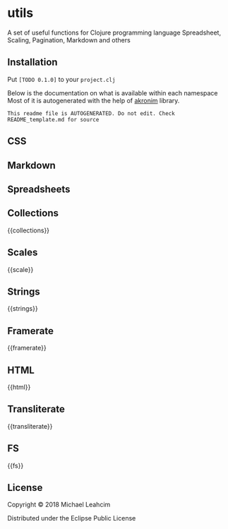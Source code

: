 # utils

A set of useful functions for Clojure programming language
Spreadsheet, Scaling, Pagination, Markdown and others


## Installation 
Put 
`[TODO 0.1.0]` to your `project.clj`

Below is the documentation on what is available within each namespace
Most of it is autogenerated with the help of
[akronim](https://github.com/MichaelLeachim/akronim) library. 

```
This readme file is AUTOGENERATED. Do not edit. Check README_template.md for source
```

## CSS
## Markdown
## Spreadsheets

## Collections
{{collections}}
## Scales
{{scale}}
## Strings
{{strings}}
## Framerate
{{framerate}}
## HTML
{{html}}
## Transliterate
{{transliterate}}
## FS
{{fs}}

## License

Copyright © 2018 Michael Leahcim

Distributed under the Eclipse Public License 
